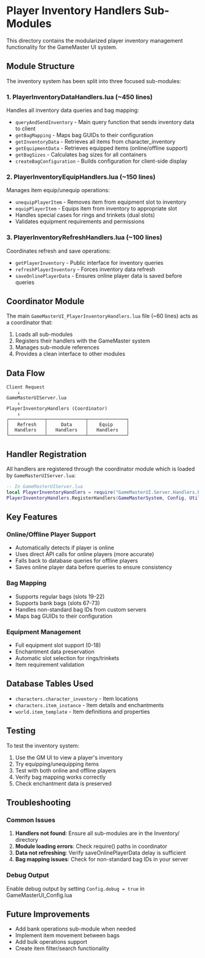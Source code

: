 # Player Inventory Handlers Sub-Modules

This directory contains the modularized player inventory management functionality for the GameMaster UI system.

## Module Structure

The inventory system has been split into three focused sub-modules:

### 1. PlayerInventoryDataHandlers.lua (~450 lines)
Handles all inventory data queries and bag mapping:
- `queryAndSendInventory` - Main query function that sends inventory data to client
- `getBagMapping` - Maps bag GUIDs to their configuration
- `getInventoryData` - Retrieves all items from character_inventory
- `getEquipmentData` - Retrieves equipped items (online/offline support)
- `getBagSizes` - Calculates bag sizes for all containers
- `createBagConfiguration` - Builds configuration for client-side display

### 2. PlayerInventoryEquipHandlers.lua (~150 lines)
Manages item equip/unequip operations:
- `unequipPlayerItem` - Removes item from equipment slot to inventory
- `equipPlayerItem` - Equips item from inventory to appropriate slot
- Handles special cases for rings and trinkets (dual slots)
- Validates equipment requirements and permissions

### 3. PlayerInventoryRefreshHandlers.lua (~100 lines)
Coordinates refresh and save operations:
- `getPlayerInventory` - Public interface for inventory queries
- `refreshPlayerInventory` - Forces inventory data refresh
- `saveOnlinePlayerData` - Ensures online player data is saved before queries

## Coordinator Module

The main `GameMasterUI_PlayerInventoryHandlers.lua` file (~60 lines) acts as a coordinator that:
1. Loads all sub-modules
2. Registers their handlers with the GameMaster system
3. Manages sub-module references
4. Provides a clean interface to other modules

## Data Flow

```
Client Request
    ↓
GameMasterUIServer.lua
    ↓
PlayerInventoryHandlers (Coordinator)
    ↓
┌─────────────┬──────────────┬──────────────┐
│   Refresh   │     Data     │    Equip     │
│  Handlers   │   Handlers   │   Handlers   │
└─────────────┴──────────────┴──────────────┘
```

## Handler Registration

All handlers are registered through the coordinator module which is loaded by `GameMasterUIServer.lua`:

```lua
-- In GameMasterUIServer.lua
local PlayerInventoryHandlers = require("GameMasterUI.Server.Handlers.Player.GameMasterUI_PlayerInventoryHandlers")
PlayerInventoryHandlers.RegisterHandlers(GameMasterSystem, Config, Utils, Database, DatabaseHelper, PlayerHandlers)
```

## Key Features

### Online/Offline Player Support
- Automatically detects if player is online
- Uses direct API calls for online players (more accurate)
- Falls back to database queries for offline players
- Saves online player data before queries to ensure consistency

### Bag Mapping
- Supports regular bags (slots 19-22)
- Supports bank bags (slots 67-73)
- Handles non-standard bag IDs from custom servers
- Maps bag GUIDs to their configuration

### Equipment Management
- Full equipment slot support (0-18)
- Enchantment data preservation
- Automatic slot selection for rings/trinkets
- Item requirement validation

## Database Tables Used

- `characters.character_inventory` - Item locations
- `characters.item_instance` - Item details and enchantments
- `world.item_template` - Item definitions and properties

## Testing

To test the inventory system:
1. Use the GM UI to view a player's inventory
2. Try equipping/unequipping items
3. Test with both online and offline players
4. Verify bag mapping works correctly
5. Check enchantment data is preserved

## Troubleshooting

### Common Issues

1. **Handlers not found**: Ensure all sub-modules are in the Inventory/ directory
2. **Module loading errors**: Check require() paths in coordinator
3. **Data not refreshing**: Verify saveOnlinePlayerData delay is sufficient
4. **Bag mapping issues**: Check for non-standard bag IDs in your server

### Debug Output

Enable debug output by setting `Config.debug = true` in GameMasterUI_Config.lua

## Future Improvements

- Add bank operations sub-module when needed
- Implement item movement between bags
- Add bulk operations support
- Create item filter/search functionality